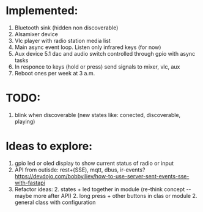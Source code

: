 # Implemented:
 1. Bluetooth sink (hidden non discoverable)
 1. Alsamixer device
 1. Vlc player with radio station media list
 1. Main async event loop. Listen only infrared keys (for now)
 1. Aux device 5.1 dac and audio switch controlled through gpio with async tasks
 1. In responce to keys (hold or press) send signals to mixer, vlc, aux
 1. Reboot ones per week at 3 a.m.

# TODO:
 1. blink when discoverable (new states like: conected, discoverable, playing)

# Ideas to explore:
 1. gpio led or oled display to show current status of radio or input
 1. API from outisde: rest+(SSE), mqtt, dbus, ir-events?
    https://devdojo.com/bobbyiliev/how-to-use-server-sent-events-sse-with-fastapi
 1. Refactor ideas:
     2. states + led together in module (re-think concept -- maybe more after API)
     2. long press + other buttons in clas or module
     2. general class with configuration
